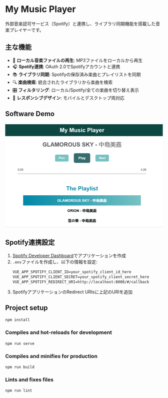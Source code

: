 # My Music Player

外部音楽認可サービス（Spotify）と連携し、ライブラリ同期機能を搭載した音楽プレイヤーです。

## 主な機能

- 🎵 **ローカル音楽ファイルの再生**: MP3ファイルをローカルから再生
- 🎧 **Spotify連携**: OAuth 2.0でSpotifyアカウントと連携
- 📚 **ライブラリ同期**: Spotifyの保存済み楽曲とプレイリストを同期
- 🔍 **楽曲検索**: 統合されたライブラリから楽曲を検索
- 🎛️ **フィルタリング**: ローカル/Spotify/全ての楽曲を切り替え表示
- 🎨 **レスポンシブデザイン**: モバイルとデスクトップ両対応

## Software Demo
![img](https://github.com/AshYao/MusicPlayer/blob/master/public/screenshot2.gif)

## Spotify連携設定

1. [Spotify Developer Dashboard](https://developer.spotify.com/dashboard)でアプリケーションを作成
2. `.env`ファイルを作成し、以下の情報を設定:
   ```
   VUE_APP_SPOTIFY_CLIENT_ID=your_spotify_client_id_here
   VUE_APP_SPOTIFY_CLIENT_SECRET=your_spotify_client_secret_here
   VUE_APP_SPOTIFY_REDIRECT_URI=http://localhost:8080/#/callback
   ```
3. SpotifyアプリケーションのRedirect URIsに上記のURIを追加

## Project setup
```
npm install
```

### Compiles and hot-reloads for development
```
npm run serve
```

### Compiles and minifies for production
```
npm run build
```

### Lints and fixes files
```
npm run lint
```
